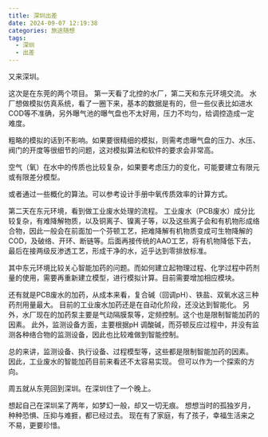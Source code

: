 ```yaml
---
title: 深圳出差
date: 2024-09-07 12:19:38
categories: 旅途随想
tags:
  - 深圳
  - 出差
---
```

又来深圳。

这次是在东莞的两个项目。
第一天看了北控的水厂，第二天和东元环境交流。
水厂想做模拟仿真系统，看了一圈下来，基本的数据是有的，但一些仪表比如进水COD等不准确，另外曝气池的曝气盘也不太好用，压力不均匀，给调控造成一定难度。

粗略的模拟的话到不影响。如果要很精细的模拟，则需考虑曝气盘的压力、水压、阀门的开度等很细节的问题，这对模拟算法和软件的要求会非常高。

空气（氧）在水中的传质也比较复杂，如果要考虑压力的变化，可能要建立有限元或有限差分模型。

或者通过一些概化的算法。可以参考设计手册中氧传质效率的计算方式。

第二天在东元环境，看到做工业废水处理的流程。
工业废水（PCB废水）成分比较复杂，有难降解物质，以及铜离子、镍离子等，以及这些离子会和有机物形成络合物，因此一般会在前面加一个芬顿工艺，把难降解有机物质变成可生物降解的COD，及破络、开环、断链等。后面再接传统的AAO工艺，将有机物降低下去，最后在接两级反渗透工艺，形成干净的水，近乎达到零排放标准。

其中东元环境比较关心智能加药的问题。而如何建立起物理过程、化学过程中药剂量的使用，需要再重新建立模型，进行模拟计算。目前需要增加相应模块。

还有就是PCB废水的加药，从成本来看，复合碱（回调pH）、铁盐、双氧水这三种药剂用量最大。
目前的工业废水加药还是在自动化阶段，还没达到智能化。
另外，水厂现在的加药泵主要是气动隔膜泵等，定频控制。这个也是限制智能加药的因素。
此外，监测设备方面，主要根据pH 调酸碱，而芬顿反应过程中，并没有监测各种络合物的监测设备，因此也比较难做到智能控制。

总的来讲，监测设备、执行设备、过程模型等，这些都是限制智能加药的因素。
因此，工业废水的智能加药目前来看还不太容易实现。
但可以作为一个探索的方向。

周五就从东莞回到深圳。在深圳住了一个晚上。

想起自己在深圳呆了两年，如梦幻一般，却又一切无痕。
想想当时的孤独岁月，种种恐惧、压抑与难捱，都已经过去。
现在有了家庭，有了孩子，幸福生活来之不易，更要珍惜。





